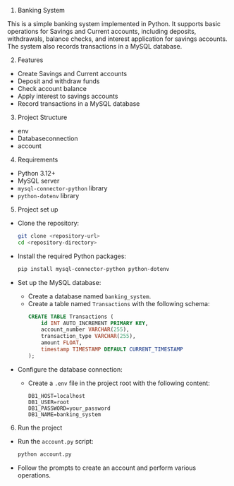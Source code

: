 1. Banking System

This is a simple banking system implemented in Python. It supports basic operations for Savings and Current accounts, including deposits, withdrawals, balance checks, and interest application for savings accounts. The system also records transactions in a MySQL database.

2. Features

- Create Savings and Current accounts
- Deposit and withdraw funds
- Check account balance
- Apply interest to savings accounts
- Record transactions in a MySQL database

3. Project Structure
- env
- Databaseconnection
- account
4. Requirements

- Python 3.12+
- MySQL server
- `mysql-connector-python` library
- `python-dotenv` library


5. Project set up
- Clone the repository:
    ```sh
    git clone <repository-url>
    cd <repository-directory>
    ```

- Install the required Python packages:
    ```sh
    pip install mysql-connector-python python-dotenv
    ```
- Set up the MySQL database:
    - Create a database named `banking_system`.
    - Create a table named `Transactions` with the following schema:
        ```sql
        CREATE TABLE Transactions (
            id INT AUTO_INCREMENT PRIMARY KEY,
            account_number VARCHAR(255),
            transaction_type VARCHAR(255),
            amount FLOAT,
            timestamp TIMESTAMP DEFAULT CURRENT_TIMESTAMP
        );
        ```
-  Configure the database connection:
    - Create a `.env` file in the project root with the following content:
        ```env
        DB1_HOST=localhost
        DB1_USER=root
        DB1_PASSWORD=your_password
        DB1_NAME=banking_system
        ```
6. Run the project
- Run the `account.py` script:
    ```sh
    python account.py
    ```
- Follow the prompts to create an account and perform various operations.

 





